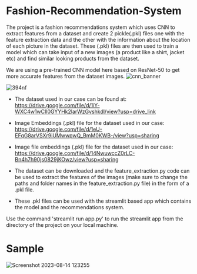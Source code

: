 # Fashion-Recommendation-System

The project is a fashion recommendations system which uses CNN to extract features from a dataset and create 2 pickle(.pkl) files one with the feature extraction data and the other with the information
about the location of each picture in the dataset. These (.pkl) files are then used to train a model which can take input of a new images (a product like a shirt, jacket etc) and find similar looking
products from the dataset.

We are using a pre-trained CNN model here based on ResNet-50 to get more accurate features from the dataset images.
![cnn_banner](https://github.com/Habeeb-UrRahman/Fashion-Recommendation-System/assets/89064840/66afe31c-3fd6-4b79-9863-ae20bc36e680)

![394nf](https://github.com/Habeeb-UrRahman/Fashion-Recommendation-System/assets/89064840/0d763b17-216f-4039-97f1-a85d8a3f1621)

- The dataset used in our case can be found at:
https://drive.google.com/file/d/1iY-WXC4w1wCIl0GYYHk2larWzGvshkdl/view?usp=drive_link

-  Image Embeddings (.pkl) file for the dataset used in our case:
https://drive.google.com/file/d/1eU-EFqG8arVSXr9iUMwwpwQ_BmM0KWB-/view?usp=sharing

- Image file embeddings (.pkl) file for the dataset used in our case:
https://drive.google.com/file/d/14NwuwccZ0rLC-Bn4h7h90js0829jKOwz/view?usp=sharing

- The dataset can be downloaded and the feature_extraction.py code can be used to extract the features of the images (make sure to change the paths and folder names in the feature_extraction.py file) 
in the form of a .pkl file.

- These .pkl files can be used with the streamlit based app which contains the model and the recommendations system.

Use the command 'streamlit run app.py' to run the streamlit app from the directory of the project on your local machine.

# Sample

![Screenshot 2023-08-14 123255](https://github.com/Habeeb-UrRahman/Fashion-Recommendation-System/assets/89064840/ad255b7a-f6ec-451f-aba0-8c57ef076c7f)







